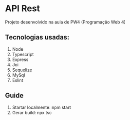 # API Rest
Projeto desenvolvido na aula de PW4 (Programação Web 4)

## Tecnologias usadas:
1. Node
2. Typescript
3. Express
4. Joi
5. Sequelize
6. MySql
7. Eslint

## Guide
1. Startar localmente: npm start
2. Gerar build: npx tsc
